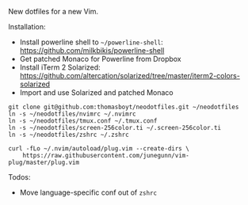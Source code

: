 New dotfiles for a new Vim.

Installation:

* Install powerline shell to `~/powerline-shell`: https://github.com/milkbikis/powerline-shell
* Get patched Monaco for Powerline from Dropbox
* Install iTerm 2 Solarized: https://github.com/altercation/solarized/tree/master/iterm2-colors-solarized
* Import and use Solarized and patched Monaco

```
git clone git@github.com:thomasboyt/neodotfiles.git ~/neodotfiles
ln -s ~/neodotfiles/nvimrc ~/.nvimrc
ln -s ~/neodotfiles/tmux.conf ~/.tmux.conf
ln -s ~/neodotfiles/screen-256color.ti ~/.screen-256color.ti
ln -s ~/neodotfiles/zshrc ~/.zshrc

curl -fLo ~/.nvim/autoload/plug.vim --create-dirs \
    https://raw.githubusercontent.com/junegunn/vim-plug/master/plug.vim
```

Todos:

- Move language-specific conf out of `zshrc`
